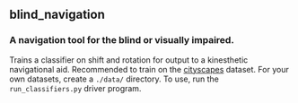 ## blind_navigation
### A navigation tool for the blind or visually impaired.
Trains a classifier on shift and rotation for output to a kinesthetic navigational aid. Recommended to train on the [cityscapes](https://www.cityscapes-dataset.com/) dataset. For your own datasets, create a <code>./data/</code> directory. To use, run the <code>run_classifiers.py</code> driver program.